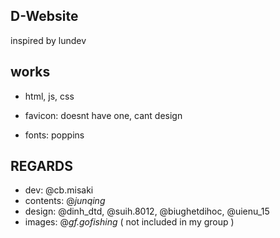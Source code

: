 ## D-Website
inspired by lundev

## works
* html, js, css

* favicon: doesnt have one, cant design

* fonts: poppins

## REGARDS

* dev: @cb.misaki
* contents: @_junqing_
* design: @dinh_dtd, @suih.8012, @biughetdihoc, @uienu_15
* images: @_gf.gofishing_ ( not included in my group )



